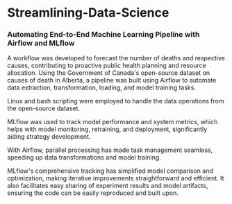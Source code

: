 # Streamlining-Data-Science
### Automating End-to-End Machine Learning Pipeline with Airflow and MLflow

A workflow was developed to forecast the number of deaths and respective causes, contributing to proactive public health planning and resource allocation. Using the Government of Canada's open-source dataset on causes of death in Alberta, a pipeline was built using Airflow to automate data extraction, transformation, loading, and model training tasks. 

Linux and bash scripting were employed to handle the data operations from the open-source dataset. 

MLflow was used to track model performance and system metrics, which helps with model monitoring, retraining, and deployment, significantly aiding strategy development. 

With Airflow, parallel processing has made task management seamless, speeding up data transformations and model training. 

MLflow's comprehensive tracking has simplified model comparison and optimization, making iterative improvements straightforward and efficient. It also facilitates easy sharing of experiment results and model artifacts, ensuring the code can be easily reproduced and built upon.
